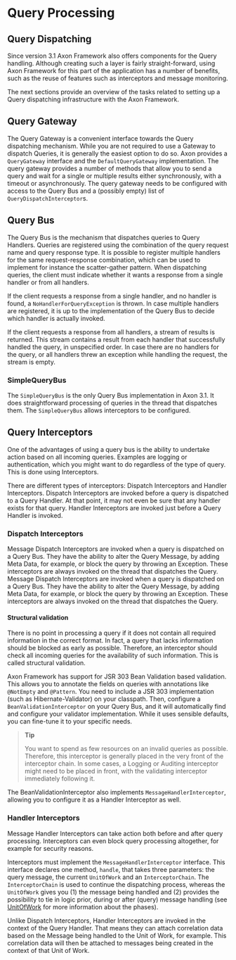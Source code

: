# Query Processing

## Query Dispatching

Since version 3.1 Axon Framework also offers components for the Query handling. Although creating such a layer is fairly straight-forward, using Axon Framework for this part of the application has a number of benefits, such as the reuse of features such as interceptors and message monitoring.

The next sections provide an overview of the tasks related to setting up a Query dispatching infrastructure with the Axon Framework.

## Query Gateway

The Query Gateway is a convenient interface towards the Query dispatching mechanism. While you are not required to use a Gateway to dispatch Queries, it is generally the easiest option to do so. Axon provides a `QueryGateway` interface and the `DefaultQueryGateway` implementation. The query gateway provides a number of methods that allow you to send a query and wait for a single or multiple results either synchronously, with a timeout or asynchronously. The query gateway needs to be configured with access to the Query Bus and a \(possibly empty\) list of `QueryDispatchInterceptor`s.

## Query Bus

The Query Bus is the mechanism that dispatches queries to Query Handlers. Queries are registered using the combination of the query request name and query response type. It is possible to register multiple handlers for the same request-response combination, which can be used to implement for instance the scatter-gather pattern. When dispatching queries, the client must indicate whether it wants a response from a single handler or from all handlers.

If the client requests a response from a single handler, and no handler is found, a `NoHandlerForQueryException` is thrown. In case multiple handlers are registered, it is up to the implementation of the Query Bus to decide which handler is actually invoked.

If the client requests a response from all handlers, a stream of results is returned. This stream contains a result from each handler that successfully handled the query, in unspecified order. In case there are no handlers for the query, or all handlers threw an exception while handling the request, the stream is empty.

### SimpleQueryBus

The `SimpleQueryBus` is the only Query Bus implementation in Axon 3.1. It does straightforward processing of queries in the thread that dispatches them. The `SimpleQueryBus` allows interceptors to be configured.

## Query Interceptors

One of the advantages of using a query bus is the ability to undertake action based on all incoming queries. Examples are logging or authentication, which you might want to do regardless of the type of query. This is done using Interceptors.

There are different types of interceptors: Dispatch Interceptors and Handler Interceptors. Dispatch Interceptors are invoked before a query is dispatched to a Query Handler. At that point, it may not even be sure that any handler exists for that query. Handler Interceptors are invoked just before a Query Handler is invoked.

### Dispatch Interceptors

Message Dispatch Interceptors are invoked when a query is dispatched on a Query Bus. They have the ability to alter the Query Message, by adding Meta Data, for example, or block the query by throwing an Exception. These interceptors are always invoked on the thread that dispatches the Query. Message Dispatch Interceptors are invoked when a query is dispatched on a Query Bus. They have the ability to alter the Query Message, by adding Meta Data, for example, or block the query by throwing an Exception. These interceptors are always invoked on the thread that dispatches the Query.

#### Structural validation

There is no point in processing a query if it does not contain all required information in the correct format. In fact, a query that lacks information should be blocked as early as possible. Therefore, an interceptor should check all incoming queries for the availability of such information. This is called structural validation.

Axon Framework has support for JSR 303 Bean Validation based validation. This allows you to annotate the fields on queries with annotations like `@NotEmpty` and `@Pattern`. You need to include a JSR 303 implementation \(such as Hibernate-Validator\) on your classpath. Then, configure a `BeanValidationInterceptor` on your Query Bus, and it will automatically find and configure your validator implementation. While it uses sensible defaults, you can fine-tune it to your specific needs.

> **Tip**
>
> You want to spend as few resources on an invalid queries as possible. Therefore, this interceptor is generally placed in the very front of the interceptor chain. In some cases, a Logging or Auditing interceptor might need to be placed in front, with the validating interceptor immediately following it.

The BeanValidationInterceptor also implements `MessageHandlerInterceptor`, allowing you to configure it as a Handler Interceptor as well.

### Handler Interceptors

Message Handler Interceptors can take action both before and after query processing. Interceptors can even block query processing altogether, for example for security reasons.

Interceptors must implement the `MessageHandlerInterceptor` interface. This interface declares one method, `handle`, that takes three parameters: the query message, the current `UnitOfWork` and an `InterceptorChain`. The `InterceptorChain` is used to continue the dispatching process, whereas the `UnitOfWork` gives you \(1\) the message being handled and \(2\) provides the possibility to tie in logic prior, during or after \(query\) message handling \(see [UnitOfWork](../part-i-getting-started/messaging-concepts.md#unit-of-work) for more information about the phases\).

Unlike Dispatch Interceptors, Handler Interceptors are invoked in the context of the Query Handler. That means they can attach correlation data based on the Message being handled to the Unit of Work, for example. This correlation data will then be attached to messages being created in the context of that Unit of Work.

